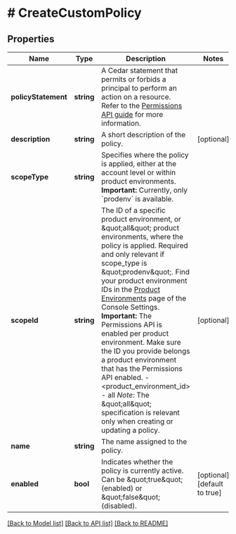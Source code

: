 # # CreateCustomPolicy

## Properties

| Name        | Type          | Description   | Notes         |
|------------ | ------------- | ------------- | ------------- |
| **policyStatement** | **string** | A Cedar statement that permits or forbids a principal to perform an action on a resource. Refer to the [Permissions API guide](permissions_api_guide) for more information. | |
| **description** | **string** | A short description of the policy. | [optional] |
| **scopeType** | **string** | Specifies where the policy is applied, either at the account level or within product environments.  **Important:** Currently, only &#x60;prodenv&#x60; is available. | |
| **scopeId** | **string** | The ID of a specific product environment, or \&quot;all\&quot; product environments, where the policy is applied. Required and only relevant if scope_type is \&quot;prodenv\&quot;. Find your product environment IDs in the [Product Environments](https://console.cloudinary.com/settings/product-environments) page of the Console Settings.  **Important:** The Permissions API is enabled per product environment. Make sure the ID you provide belongs a product environment that has the Permissions API enabled.  - &lt;product_environment_id&gt;  - all  *Note:* The \&quot;all\&quot; specification is relevant only when creating or updating a policy. | [optional] |
| **name** | **string** | The name assigned to the policy. | |
| **enabled** | **bool** | Indicates whether the policy is currently active. Can be \&quot;true\&quot; (enabled) or \&quot;false\&quot; (disabled). | [optional] [default to true] |

[[Back to Model list]](../../README.md#models)
[[Back to API list]](../../README.md#api-endpoints)
[[Back to README]](../../README.md)
